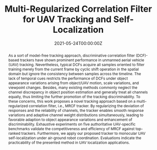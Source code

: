 ---
title: "Multi-Regularized Correlation Filter for UAV Tracking and Self-Localization"
authors:
- admin
- Changhong Fu
- Fuling Lin
- Fangqiang Ding
- Shan An
- Geng Lu
date: "2021-05-24T00:00:00Z"
doi: ""

# Schedule page publish date (NOT publication's date).
publishDate: "2021-05-24T00:00:00Z"

# Publication type.
# Legend: 0 = Uncategorized; 1 = Conference paper; 2 = Journal article;
# 3 = Preprint / Working Paper; 4 = Report; 5 = Book; 6 = Book section;
# 7 = Thesis; 8 = Patent
publication_types: ["2"]

# Publication name and optional abbreviated publication name.
publication: IEEE Transactions on Industrial Electronics, 2021. (JCR Q1, IF = 8.236)
publication_short: '*IEEE T-IE* (JCR Q1, IF = 8.236)'

abstract: As a sort of model-free tracking approach, discriminative correlation filter (DCF)-based trackers have shown prominent performance in unmanned aerial vehicle (UAV) tracking. Nevertheless, typical DCFs acquire all samples oriented to filter training merely from the current frame by cyclic shift operation in the spatial domain but ignore the consistency between samples across the timeline. The lack of temporal cues restricts the performance of DCFs under object appearance variations arising from object/UAV motion, scale variations, and viewpoint changes. Besides, many existing methods commonly neglect the channel discrepancy in object position estimation and generally treat all channels equally, thus limiting the further promotion of the tracking discriminability. To these concerns, this work proposes a novel tracking approach based on a multi-regularized correlation filter, i.e., MRCF tracker. By regularizing the deviation of responses and the reliability of channels, the tracker enables smooth response variations and adaptive channel weight distributions simultaneously, leading to favorable adaption to object appearance variations and enhancement of discriminability. Exhaustive experiments on five authoritative UAV-specific benchmarks validate the competitiveness and efficiency of MRCF against top-ranked trackers. Furthermore, we apply our proposed tracker to monocular UAV self-localization under air-ground robot coordination. Evaluations indicate the practicability of the presented method in UAV localization applications.
# Summary. An optional shortened abstract.
summary: '<font color=DAB88B>IEEE T-IE (IF: 8.236).</font> *Proposed the multi-regularized CF and constructed a visual tracking-based UAV self-localization system.*'

tags:
- Unmanned aerial vehicle (UAV)
- Model-free object tracking
- Multi-regularized correlation filter
- Vision-based UAV self-localization
featured: true

links:
#- name: Custom Link
#  url: http://example.org
url_pdf: https://ieeexplore.ieee.org/document/9457090
url_code: https://github.com/vision4robotics/MRCF-Tracker
url_dataset: ''
url_poster: ''
url_project: ''
url_slides: ''
url_source: ''
url_video: https://youtu.be/XzkreAPynE4

# Featured image
# To use, add an image named `featured.jpg/png` to your page's folder. 
image:
  caption: ""
  focal_point: ""
  preview_only: false

# Associated Projects (optional).
#   Associate this publication with one or more of your projects.
#   Simply enter your project's folder or file name without extension.
#   E.g. `internal-project` references `content/project/internal-project/index.md`.
#   Otherwise, set `projects: []`.
# projects:
# - internal-project

# Slides (optional).
#   Associate this publication with Markdown slides.
#   Simply enter your slide deck's filename without extension.
#   E.g. `slides: "example"` references `content/slides/example/index.md`.
#   Otherwise, set `slides: ""`.
# slides: example


# <!-- <center>
# ![MRCF_workflow](featured.jpg)
# <small>Overall flowchart of the proposed MRCF.</small>
# </center> -->
---